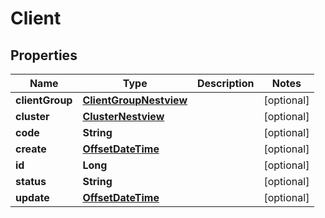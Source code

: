 # Client

## Properties
Name | Type | Description | Notes
------------ | ------------- | ------------- | -------------
**clientGroup** | [**ClientGroupNestview**](ClientGroupNestview.md) |  |  [optional]
**cluster** | [**ClusterNestview**](ClusterNestview.md) |  |  [optional]
**code** | **String** |  |  [optional]
**create** | [**OffsetDateTime**](OffsetDateTime.md) |  |  [optional]
**id** | **Long** |  |  [optional]
**status** | **String** |  |  [optional]
**update** | [**OffsetDateTime**](OffsetDateTime.md) |  |  [optional]
